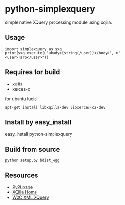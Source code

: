 # python-simplexquery

simple native XQuery processing module using xqilla.

## Usage

    import simplexquery as sxq
    print(sxq.execute(u"<body>{string(/user)}</body>", u"<user>Taro</user>"))

## Requires for build

- xqilla
- xerces-c

for ubuntu lucid

    apt-get install libxqilla-dev libxerces-c2-dev

## Install by easy_install

   easy_install python-simplexquery

## Build from source

    python setup.py bdist_egg

## Resources

- [PyPI page](http://pypi.python.org/pypi/python-simplexquery)
- [XQilla Home](http://xqilla.sourceforge.net/HomePage)
- [W3C XML XQuery](http://www.w3.org/XML/Query/)